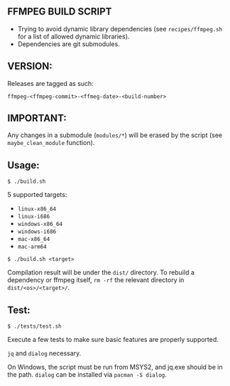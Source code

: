 FFMPEG BUILD SCRIPT
-------------------

- Trying to avoid dynamic library dependencies (see `recipes/ffmpeg.sh` for a list of allowed dynamic libraries).
- Dependencies are git submodules.

VERSION:
-------

Releases are tagged as such:

`ffmpeg-<ffmpeg-commit>-<ffmeg-date>-<build-number>`

IMPORTANT:
---------

Any changes in a submodule (`modules/*`) will be erased by the script (see `maybe_clean_module` function).

Usage:
-----

```
$ ./build.sh
```

5 supported targets:

- `linux-x86_64`
- `linux-i686`
- `windows-x86_64`
- `windows-i686`
- `mac-x86_64`
- `mac-arm64`

```
$ ./build.sh <target>
```

Compilation result will be under the `dist/` directory.
To rebuild a dependency or ffmpeg itself, `rm -rf` the relevant
directory in `dist/<os>/<target>/`.

Test:
----

```
$ ./tests/test.sh
```

Execute a few tests to make sure basic features are properly supported.

`jq` and `dialog` necessary.

On Windows, the script must be run from MSYS2, and jq.exe should be in the path.
`dialog` can be installed via `pacman -S dialog`.

